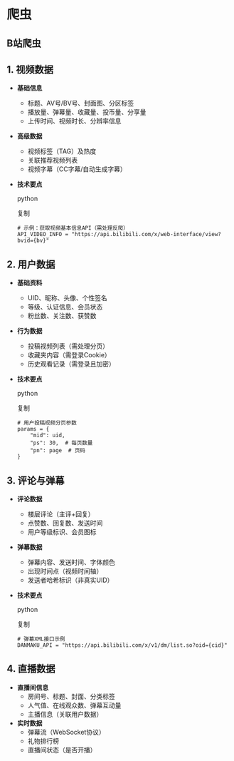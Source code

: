# 爬虫

## B站爬虫

## 1. **视频数据**

- **基础信息**

  - 标题、AV号/BV号、封面图、分区标签
  - 播放量、弹幕量、收藏量、投币量、分享量
  - 上传时间、视频时长、分辨率信息

- **高级数据**

  - 视频标签（TAG）及热度
  - 关联推荐视频列表
  - 视频字幕（CC字幕/自动生成字幕）

- **技术要点**

  python

  复制

  ```
  # 示例：获取视频基本信息API（需处理反爬）
  API_VIDEO_INFO = "https://api.bilibili.com/x/web-interface/view?bvid={bv}"
  ```

## 2. **用户数据**

- **基础资料**

  - UID、昵称、头像、个性签名
  - 等级、认证信息、会员状态
  - 粉丝数、关注数、获赞数

- **行为数据**

  - 投稿视频列表（需处理分页）
  - 收藏夹内容（需登录Cookie）
  - 历史观看记录（需登录且加密）

- **技术要点**

  python

  复制

  ```
  # 用户投稿视频分页参数
  params = {
      "mid": uid,
      "ps": 30,  # 每页数量
      "pn": page  # 页码
  }
  ```

## 3. **评论与弹幕**

- **评论数据**

  - 楼层评论（主评+回复）
  - 点赞数、回复数、发送时间
  - 用户等级标识、会员图标

- **弹幕数据**

  - 弹幕内容、发送时间、字体颜色
  - 出现时间点（视频时间轴）
  - 发送者哈希标识（非真实UID）

- **技术要点**

  python

  复制

  ```
  # 弹幕XML接口示例
  DANMAKU_API = "https://api.bilibili.com/x/v1/dm/list.so?oid={cid}"
  ```

## 4. **直播数据**

- **直播间信息**
  - 房间号、标题、封面、分类标签
  - 人气值、在线观众数、弹幕互动量
  - 主播信息（关联用户数据）
- **实时数据**
  - 弹幕流（WebSocket协议）
  - 礼物排行榜
  - 直播间状态（是否开播）